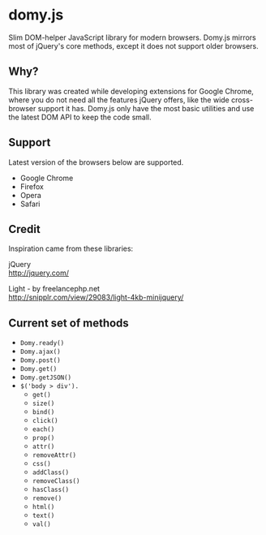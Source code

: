 domy.js
=======================================
Slim DOM-helper JavaScript library for modern browsers. Domy.js mirrors most of jQuery's core methods, except it does not support older browsers.

Why?
----
This library was created while developing extensions for Google Chrome, where you do not need all the features jQuery offers, like the wide cross-browser support it has. Domy.js only have the most basic utilities and use the latest DOM API to keep the code small.

Support
-------
Latest version of the browsers below are supported.

- Google Chrome
- Firefox
- Opera
- Safari


Credit
-------
Inspiration came from these libraries:

jQuery  
http://jquery.com/

Light - by freelancephp.net  
http://snipplr.com/view/29083/light-4kb-minijquery/

Current set of methods
---

- `Domy.ready()`
- `Domy.ajax()`
- `Domy.post()`
- `Domy.get()`
- `Domy.getJSON()`
- `$('body > div').`
	- `get()`
	- `size()`
	- `bind()`
	- `click()`
	- `each()`
	- `prop()`
	- `attr()`
	- `removeAttr()`
	- `css()`
	- `addClass()`
	- `removeClass()`
	- `hasClass()`
	- `remove()`
	- `html()`
	- `text()`
	- `val()`



